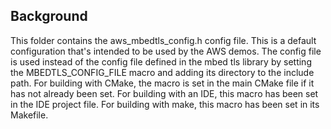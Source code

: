 ## Background
This folder contains the aws_mbedtls_config.h config file. This is a default configuration that's intended to be used by the AWS demos. The config file is used instead of the config file defined in the mbed tls library by setting the  MBEDTLS_CONFIG_FILE macro and adding its directory to the include path. For building with CMake, the macro is set in the main CMake file if it has not already been set. For building with an IDE, this macro has been set in the IDE project file. For building with make, this macro has been set in its Makefile.